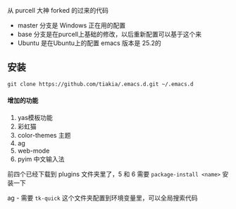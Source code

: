 从 purcell 大神 forked 的过来的代码
- master 分支是 Windows 正在用的配置
- base 分支是在purcell上基础的修改，以后重新配置可以基于这个来
- Ubuntu 是在Ubuntu上的配置 emacs 版本是 25.2的

## 安装

```
git clone https://github.com/tiakia/.emacs.d.git ~/.emacs.d
```

#### 增加的功能

1. yas模板功能
2. 彩虹猫
3. color-themes 主题
4. ag
5. web-mode  
6. pyim 中文输入法

前四个已经下载到 plugins 文件夹里了，5 和 6  需要 `package-install <name>` 安装一下

ag - 需要 `tk-quick` 这个文件夹配置到环境变量里，可以全局搜索代码